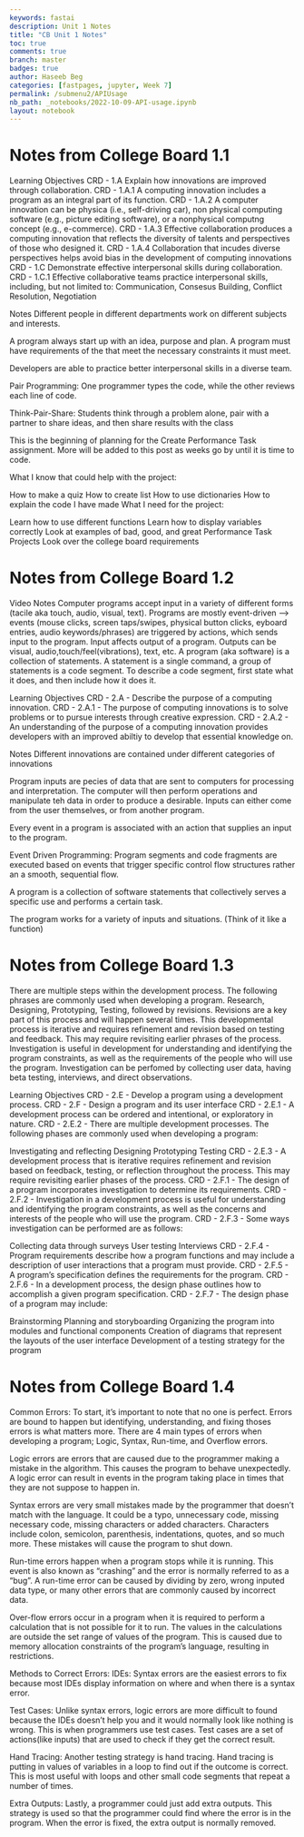 ```yaml
---
keywords: fastai
description: Unit 1 Notes
title: "CB Unit 1 Notes"
toc: true
comments: true 
branch: master
badges: true
author: Haseeb Beg
categories: [fastpages, jupyter, Week 7]
permalink: /submenu2/APIUsage
nb_path: _notebooks/2022-10-09-API-usage.ipynb
layout: notebook
---
```


# Notes from College Board 1.1
Learning Objectives CRD - 1.A Explain how innovations are improved through collaboration. CRD - 1.A.1 A computing innovation includes a program as an integral part of its function. CRD - 1.A.2 A computer innovation can be physica (i.e., self-driving car), non physical computing software (e.g., picture editing software), or a nonphysical computng concept (e.g., e-commerce). CRD - 1.A.3 Effective collaboration produces a computing innovation that reflects the diversity of talents and perspectives of those who designed it. CRD - 1.A.4 Collaboration that incudes diverse perspectives helps avoid bias in the development of computing innovations CRD - 1.C Demonstrate effective interpersonal skills during collaboration. CRD - 1.C.1 Effective collaborative teams practice interpersonal skills, including, but not limited to: Communication, Consesus Building, Conflict Resolution, Negotiation

Notes Different people in different departments work on different subjects and interests.

A program always start up with an idea, purpose and plan. A program must have requirements of the that meet the necessary constraints it must meet.

Developers are able to practice better interpersonal skills in a diverse team.

Pair Programming: One programmer types the code, while the other reviews each line of code.

Think-Pair-Share: Students think through a problem alone, pair with a partner to share ideas, and then share results with the class

This is the beginning of planning for the Create Performance Task assignment. More will be added to this post as weeks go by until it is time to code.

What I know that could help with the project:

How to make a quiz How to create list How to use dictionaries How to explain the code I have made What I need for the project:

Learn how to use different functions Learn how to display variables correctly Look at examples of bad, good, and great Performance Task Projects Look over the college board requirements

# Notes from College Board 1.2
Video Notes Computer programs accept input in a variety of different forms (tacile aka touch, audio, visual, text). Programs are mostly event-driven –> events (mouse clicks, screen taps/swipes, physical button clicks, eyboard entries, audio keywords/phrases) are triggered by actions, which sends input to the program. Input affects output of a program. Outputs can be visual, audio,touch/feel(vibrations), text, etc. A program (aka software) is a collection of statements. A statement is a single command, a group of statements is a code segment. To describe a code segment, first state what it does, and then include how it does it.

Learning Objectives CRD - 2.A - Describe the purpose of a computing innovation. CRD - 2.A.1 - The purpose of computing innovations is to solve problems or to pursue interests through creative expression. CRD - 2.A.2 - An understanding of the purpose of a computing innovation provides developers with an improved abiltiy to develop that essential knowledge on.

Notes Different innovations are contained under different categories of innovations

Program inputs are pecies of data that are sent to computers for processing and interpretation. The computer will then perform operations and manipulate teh data in order to produce a desirable. Inputs can either come from the user themselves, or from another program.

Every event in a program is associated with an action that supplies an input to the program.

Event Driven Programming: Program segments and code fragments are executed based on events that trigger specific control flow structures rather an a smooth, sequential flow.

A program is a collection of software statements that collectively serves a specific use and performs a certain task.

The program works for a variety of inputs and situations. (Think of it like a function)

# Notes from College Board 1.3
There are multiple steps within the development process. The following phrases are commonly used when developing a program. Research, Designing, Prototyping, Testing, followed by revisions. Revisions are a key part of this process and will happen several times. This developmental process is iterative and requires refinement and revision based on testing and feedback. This may require revisiting earlier phrases of the process. Investigation is useful in development for understanding and identifying the program constraints, as well as the requirements of the people who will use the program. Investigation can be perfomed by collecting user data, having beta testing, interviews, and direct observations.

Learning Objectives CRD - 2.E - Develop a program using a development process. CRD - 2.F - Design a program and its user interface CRD - 2.E.1 - A development process can be ordered and intentional, or exploratory in nature. CRD - 2.E.2 - There are multiple development processes. The following phases are commonly used when developing a program:

Investigating and reflecting Designing Prototyping Testing CRD - 2.E.3 - A development process that is iterative requires refinement and revision based on feedback, testing, or reflection throughout the process. This may require revisiting earlier phases of the process. CRD - 2.F.1 - The design of a program incorporates investigation to determine its requirements. CRD - 2.F.2 - Investigation in a development process is useful for understanding and identifying the program constraints, as well as the concerns and interests of the people who will use the program. CRD - 2.F.3 - Some ways investigation can be performed are as follows:

Collecting data through surveys User testing Interviews CRD - 2.F.4 - Program requirements describe how a program functions and may include a description of user interactions that a program must provide. CRD - 2.F.5 - A program’s specification defines the requirements for the program. CRD - 2.F.6 - In a development process, the design phase outlines how to accomplish a given program specification. CRD - 2.F.7 - The design phase of a program may include:

Brainstorming Planning and storyboarding Organizing the program into modules and functional components Creation of diagrams that represent the layouts of the user interface Development of a testing strategy for the program

# Notes from College Board 1.4
Common Errors: To start, it’s important to note that no one is perfect. Errors are bound to happen but identifying, understanding, and fixing thoses errors is what matters more. There are 4 main types of errors when developing a program; Logic, Syntax, Run-time, and Overflow errors.

Logic errors are errors that are caused due to the programmer making a mistake in the algorithm. This causes the program to behave unexpectedly. A logic error can result in events in the program taking place in times that they are not suppose to happen in.

Syntax errors are very small mistakes made by the programmer that doesn’t match with the language. It could be a typo, unnecessary code, missing necessary code, missing characters or added characters. Characters include colon, semicolon, parenthesis, indentations, quotes, and so much more. These mistakes will cause the program to shut down.

Run-time errors happen when a program stops while it is running. This event is also known as “crashing” and the error is normally referred to as a “bug”. A run-time error can be caused by dividing by zero, wrong inputed data type, or many other errors that are commonly caused by incorrect data.

Over-flow errors occur in a program when it is required to perform a calculation that is not possible for it to run. The values in the calculations are outside the set range of values of the program. This is caused due to memory allocation constraints of the program’s language, resulting in restrictions.

Methods to Correct Errors: IDEs: Syntax errors are the easiest errors to fix because most IDEs display information on where and when there is a syntax error.

Test Cases: Unlike syntax errors, logic errors are more difficult to found because the IDEs doesn’t help you and it would normally look like nothing is wrong. This is when programmers use test cases. Test cases are a set of actions(like inputs) that are used to check if they get the correct result.

Hand Tracing: Another testing strategy is hand tracing. Hand tracing is putting in values of variables in a loop to find out if the outcome is correct. This is most useful with loops and other small code segments that repeat a number of times.

Extra Outputs: Lastly, a programmer could just add extra outputs. This strategy is used so that the programmer could find where the error is in the program. When the error is fixed, the extra output is normally removed.